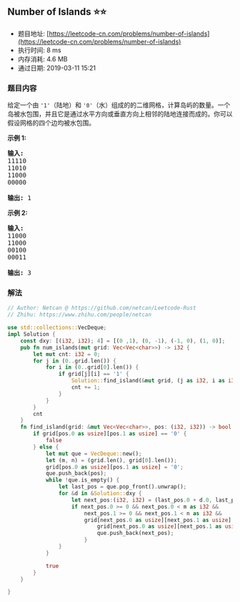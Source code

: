 ## Number of Islands :star::star:
- 题目地址: [https://leetcode-cn.com/problems/number-of-islands](https://leetcode-cn.com/problems/number-of-islands)
- 执行时间: 8 ms 
- 内存消耗: 4.6 MB
- 通过日期: 2019-03-11 15:21

### 题目内容
<p>给定一个由 <code>'1'</code>（陆地）和 <code>'0'</code>（水）组成的的二维网格，计算岛屿的数量。一个岛被水包围，并且它是通过水平方向或垂直方向上相邻的陆地连接而成的。你可以假设网格的四个边均被水包围。</p>

<p><strong>示例 1:</strong></p>

<pre><strong>输入:</strong>
11110
11010
11000
00000

<strong>输出:</strong> 1
</pre>

<p><strong>示例 2:</strong></p>

<pre><strong>输入:</strong>
11000
11000
00100
00011

<strong>输出: </strong>3
</pre>


### 解法
```rust
// Author: Netcan @ https://github.com/netcan/Leetcode-Rust
// Zhihu: https://www.zhihu.com/people/netcan

use std::collections::VecDeque;
impl Solution {
    const dxy: [(i32, i32); 4] = [(0 ,1), (0, -1), (-1, 0), (1, 0)];
    pub fn num_islands(mut grid: Vec<Vec<char>>) -> i32 {
        let mut cnt: i32 = 0;
        for j in (0..grid.len()) {
            for i in (0..grid[0].len()) {
                if grid[j][i] == '1' {
                    Solution::find_island(&mut grid, (j as i32, i as i32));
                    cnt += 1;
                }
            }
        }
        cnt
    }
    fn find_island(grid: &mut Vec<Vec<char>>, pos: (i32, i32)) -> bool {
        if grid[pos.0 as usize][pos.1 as usize] == '0' {
            false
        } else {
            let mut que = VecDeque::new();
            let (m, n) = (grid.len(), grid[0].len());
            grid[pos.0 as usize][pos.1 as usize] = '0';
            que.push_back(pos);
            while !que.is_empty() {
                let last_pos = que.pop_front().unwrap();
                for &d in &Solution::dxy {
                    let next_pos:(i32, i32) = (last_pos.0 + d.0, last_pos.1 + d.1);
                    if next_pos.0 >= 0 && next_pos.0 < m as i32 &&
                        next_pos.1 >= 0 && next_pos.1 < n as i32 && 
                        grid[next_pos.0 as usize][next_pos.1 as usize] == '1' {
                            grid[next_pos.0 as usize][next_pos.1 as usize] = '0';
                            que.push_back(next_pos);
                        }
                }
            }

            true
        }
    }

}


```

